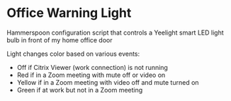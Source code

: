 # Office Warning Light

Hammerspoon configuration script that controls a Yeelight smart LED light bulb in front of my home office door

Light changes color based on various events:

  * Off if Citrix Viewer (work connection) is not running
  * Red if in a Zoom meeting with mute off or video on
  * Yellow if in a Zoom meeting with video off and mute turned on
  * Green if at work but not in a Zoom meeting

